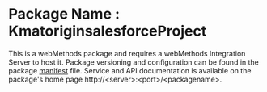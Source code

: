 # Package Name : KmatoriginsalesforceProject
This is a webMethods package and requires a webMethods Integration Server to host it. Package versioning and configuration can be found in the package [manifest](./KmatoriginsalesforceProject/manifest.v3) file. Service and API documentation is available on the package's home page http://&lt;server&gt;:&lt;port&gt;/&lt;packagename>.